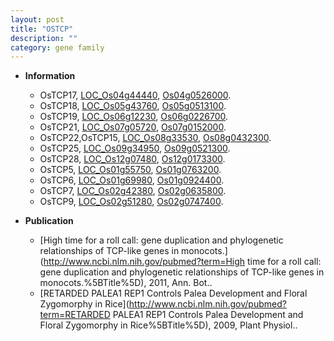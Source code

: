 ```yaml
---
layout: post
title: "OSTCP"
description: ""
category: gene family
---
```


* **Information**  
    + OsTCP17, [LOC_Os04g44440](http://rice.uga.edu/cgi-bin/ORF_infopage.cgi?orf=LOC_Os04g44440), [Os04g0526000](http://rapdb.dna.affrc.go.jp/viewer/gbrowse_details/irgsp1?name=Os04g0526000).
    + OsTCP18, [LOC_Os05g43760](http://rice.uga.edu/cgi-bin/ORF_infopage.cgi?orf=LOC_Os05g43760), [Os05g0513100](http://rapdb.dna.affrc.go.jp/viewer/gbrowse_details/irgsp1?name=Os05g0513100).
    + OsTCP19, [LOC_Os06g12230](http://rice.uga.edu/cgi-bin/ORF_infopage.cgi?orf=LOC_Os06g12230), [Os06g0226700](http://rapdb.dna.affrc.go.jp/viewer/gbrowse_details/irgsp1?name=Os06g0226700).
    + OsTCP21, [LOC_Os07g05720](http://rice.uga.edu/cgi-bin/ORF_infopage.cgi?orf=LOC_Os07g05720), [Os07g0152000](http://rapdb.dna.affrc.go.jp/viewer/gbrowse_details/irgsp1?name=Os07g0152000).
    + OsTCP22,OsTCP15, [LOC_Os08g33530](http://rice.uga.edu/cgi-bin/ORF_infopage.cgi?orf=LOC_Os08g33530), [Os08g0432300](http://rapdb.dna.affrc.go.jp/viewer/gbrowse_details/irgsp1?name=Os08g0432300).
    + OsTCP25, [LOC_Os09g34950](http://rice.uga.edu/cgi-bin/ORF_infopage.cgi?orf=LOC_Os09g34950), [Os09g0521300](http://rapdb.dna.affrc.go.jp/viewer/gbrowse_details/irgsp1?name=Os09g0521300).
    + OsTCP28, [LOC_Os12g07480](http://rice.uga.edu/cgi-bin/ORF_infopage.cgi?orf=LOC_Os12g07480), [Os12g0173300](http://rapdb.dna.affrc.go.jp/viewer/gbrowse_details/irgsp1?name=Os12g0173300).
    + OsTCP5, [LOC_Os01g55750](http://rice.uga.edu/cgi-bin/ORF_infopage.cgi?orf=LOC_Os01g55750), [Os01g0763200](http://rapdb.dna.affrc.go.jp/viewer/gbrowse_details/irgsp1?name=Os01g0763200).
    + OsTCP6, [LOC_Os01g69980](http://rice.uga.edu/cgi-bin/ORF_infopage.cgi?orf=LOC_Os01g69980), [Os01g0924400](http://rapdb.dna.affrc.go.jp/viewer/gbrowse_details/irgsp1?name=Os01g0924400).
    + OsTCP7, [LOC_Os02g42380](http://rice.uga.edu/cgi-bin/ORF_infopage.cgi?orf=LOC_Os02g42380), [Os02g0635800](http://rapdb.dna.affrc.go.jp/viewer/gbrowse_details/irgsp1?name=Os02g0635800).
    + OsTCP9, [LOC_Os02g51280](http://rice.uga.edu/cgi-bin/ORF_infopage.cgi?orf=LOC_Os02g51280), [Os02g0747400](http://rapdb.dna.affrc.go.jp/viewer/gbrowse_details/irgsp1?name=Os02g0747400).

* **Publication**  
    + [High time for a roll call: gene duplication and phylogenetic relationships of TCP-like genes in monocots.](http://www.ncbi.nlm.nih.gov/pubmed?term=High time for a roll call: gene duplication and phylogenetic relationships of TCP-like genes in monocots.%5BTitle%5D), 2011, Ann. Bot..
    + [RETARDED PALEA1 REP1 Controls Palea Development and Floral Zygomorphy in Rice](http://www.ncbi.nlm.nih.gov/pubmed?term=RETARDED PALEA1 REP1 Controls Palea Development and Floral Zygomorphy in Rice%5BTitle%5D), 2009, Plant Physiol..


